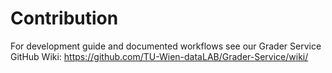 # Contribution

For development guide and documented workflows see our Grader Service GitHub Wiki: <https://github.com/TU-Wien-dataLAB/Grader-Service/wiki/>
